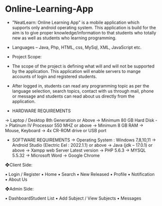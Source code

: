# Online-Learning-App

* "NeatLearn: Online Learning App" is a mobile application which supports 
only android operating system. This application is build for the aim is to give 
proper knowledge/information to that students who totally new as well as 
students who learning programming.

*  Languages – Java, Php, HTML, css, MySql, XML, JavaScript etc.

* Project Scope: 
* The scope of the project is defining what will and will not be supported by the application. This application will enable servers to mange accounts of login and registered students.
* After logged in, students can read any programming topic as per the language selection, search topics, contact with us through mail, phone or message and students can read about us directly from the application.

* HARDWARE REQUIREMENTS

 -> Laptop / Desktop 8th Generation or Above
 -> Minimum 80 GB Hard Disk
 -> Platinum IV Processor 550 MHZ or above
 -> Minimum 8 GB RAM
 -> Mouse, Keyboard
 -> 4x CR-ROM drive or USB port
 
*  SOFTWARE REQUIREMENTS
 -> Operating System : Windows 7,8,10,11
 -> Android Studio (Electric Eel : 2022.1.1) or above
 -> Java (jdk – 17.0.1) or above
 -> Xampp web Server Latest version
 -> PHP 5.6.3
 -> MYSQL 5.5.32
 -> Microsoft Word
 -> Google Chrome
 
 ❖Client Side:

▪ Login / Register
▪ Home
▪ Search
▪ New Released
▪ Profile
▪ Notification
▪ About Us

❖Admin Side:

▪ DashboardStudent List
▪ Add Subject / View Subjects
▪ Messages
